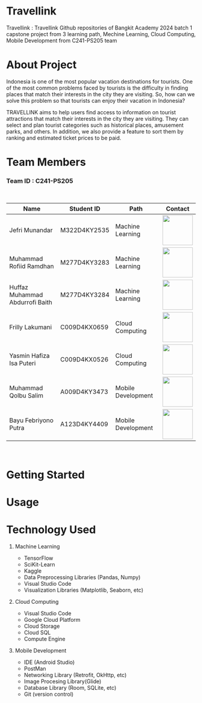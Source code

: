 # Travellink
Travellink : Travellink Github repositories of Bangkit Academy 2024 batch 1 capstone project from 3 learning path, Mechine Learning, Cloud Computing, Mobile Development from C241-PS205 team
# About Project
Indonesia is one of the most popular vacation destinations for tourists. One of the most common problems faced by tourists is the difficulty in finding places that match their interests in the city they are visiting. So, how can we solve this problem so that tourists can enjoy their vacation in Indonesia?

TRAVELLINK aims to help users find access to information on tourist attractions that match their interests in the city they are visiting. They can select and plan tourist categories such as historical places, amusement parks, and others. In addition, we also provide a feature to sort them by ranking and estimated ticket prices to be paid.

# Team Members 
### Team ID : C241-PS205

<br>

| Name                                     | Student ID     | Path                | Contact    |
| -----------------------------------------| ---------------| ------------------- |------------|
| Jefri Munandar                           | M322D4KY2535   | Machine Learning    |  <a href="https://github.com/Mathdroit"><img src="https://cdn.prod.website-files.com/6100d0111a4ed76bc1b9fd54/62a1ac70484ab90ae870152b_github%204.png" style="width: 80px; height: auto;" /></a>           |
| Muhammad Rofiid Ramdhan                  | M277D4KY3283   | Machine Learning    |   <a href="https://github.com/RofidRamdhan"><img src="https://cdn.prod.website-files.com/6100d0111a4ed76bc1b9fd54/62a1ac70484ab90ae870152b_github%204.png" style="width: 80px; height: auto;" /></a>          |
| Huffaz Muhammad Abdurrofi Baith          | M277D4KY3284   | Machine Learning    |  <a href="https://github.com/huffazmabaith"><img src="https://cdn.prod.website-files.com/6100d0111a4ed76bc1b9fd54/62a1ac70484ab90ae870152b_github%204.png" style="width: 80px; height: auto;" /></a>           |
| Frilly Lakumani                          | C009D4KX0659   | Cloud Computing     | <a href="https://github.com/frillyl"><img src="https://cdn.prod.website-files.com/6100d0111a4ed76bc1b9fd54/62a1ac70484ab90ae870152b_github%204.png" style="width: 80px; height: auto;" /></a>           |
| Yasmin Hafiza Isa Puteri                 | C009D4KX0526   | Cloud Computing     | <a href="https://github.com/yasminhafiza"><img src="https://cdn.prod.website-files.com/6100d0111a4ed76bc1b9fd54/62a1ac70484ab90ae870152b_github%204.png" style="width: 80px; height: auto;" /></a>             |
| Muhammad Qolbu Salim                     | A009D4KY3473   | Mobile Development  | <a href="https://github.com/qolbusalim"><img src="https://cdn.prod.website-files.com/6100d0111a4ed76bc1b9fd54/62a1ac70484ab90ae870152b_github%204.png" style="width: 80px; height: auto;" /></a>           |
| Bayu Febriyono Putra                     | A123D4KY4409   | Mobile Development  |<a href="https://github.com/BayuFebriyono"><img src="https://cdn.prod.website-files.com/6100d0111a4ed76bc1b9fd54/62a1ac70484ab90ae870152b_github%204.png" style="width: 80px; height: auto;" /></a>            |


<br>

# Getting Started

# Usage

# Technology Used 

1. Machine Learning
   - TensorFlow
   - SciKit-Learn
   - Kaggle
   - Data Preprocessing Libraries (Pandas, Numpy)
   - Visual Studio Code
   - Visualization Libraries (Matplotlib, Seaborn, etc)

2. Cloud Computing
   - Visual Studio Code
   - Google Cloud Platform
   - Cloud Storage
   - Cloud SQL
   - Compute Engine

3. Mobile Development
   - IDE (Android Studio)
   - PostMan
   - Networking Library (Retrofit, OkHttp, etc)
   - Image Procesing Library(Glide)
   - Database Library (Room, SQLite, etc)
   - Git (version control)




